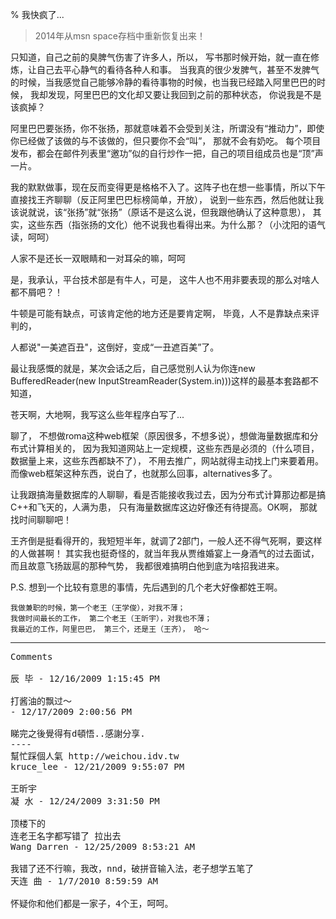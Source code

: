 % 我快疯了...

> 2014年从msn space存档中重新恢复出来！

只知道，自己之前的臭脾气伤害了许多人，所以， 写书那时候开始，就一直在修炼，让自己去平心静气的看待各种人和事。
当我真的很少发脾气，甚至不发脾气的时候，当我感觉自己能够冷静的看待事物的时候，也当我已经踏入阿里巴巴的时候，
我却发现，阿里巴巴的文化却又要让我回到之前的那种状态， 你说我是不是该疯掉？

阿里巴巴要张扬，你不张扬，那就意味着不会受到关注，所谓没有“推动力”，即使你已经做了该做的与不该做的，但只要你不会“叫”，
那就不会有奶吃。 每个项目发布，都会在邮件列表里“邀功”似的自行炒作一把，自己的项目组成员也是“顶”声一片。

我的默默做事，现在反而变得更是格格不入了。这阵子也在想一些事情，所以下午直接找王齐聊聊（反正阿里巴巴标榜简单，开放），
说到一些东西，然后他就让我该说就说，该“张扬”就“张扬”（原话不是这么说，但我跟他确认了这种意思），
其实，这些东西（指张扬的文化）他不说我也看得出来。为什么那？（小沈阳的语气读，呵呵）

人家不是还长一双眼睛和一对耳朵的嘛，呵呵

是，我承认，平台技术部是有牛人，可是， 这牛人也不用非要表现的那么对啥人都不屑吧？！

牛顿是可能有缺点，可该肯定他的地方还是要肯定啊， 毕竟，人不是靠缺点来评判的，

人都说"一美遮百丑"，这倒好，变成“一丑遮百美”了。

最让我感慨的就是，某次会话之后，自己感觉别人认为你连new BufferedReader(new InputStreamReader(System.in)))这样的最基本套路都不知道，

苍天啊，大地啊，我写这么些年程序白写了...

聊了， 不想做roma这种web框架（原因很多，不想多说），想做海量数据库和分布式计算相关的，
因为我知道网站上一定规模，这些东西是必须的（什么项目，数据量上来，这些东西都缺不了），
不用去推广，网站就得主动找上门来要着用。
而像web框架这种东西，说白了，也就那么回事，alternatives多了。

让我跟搞海量数据库的人聊聊，看是否能接收我过去，因为分布式计算那边都是搞C++和飞天的，人满为患，
只有海量数据库这边好像还有待提高。OK啊， 那就找时间聊聊吧！

王齐倒是挺看得开的，我短短半年，就调了2部门，一般人还不得气死啊，要这样的人做甚啊！
其实我也挺奇怪的，就当年我从贾维婚宴上一身酒气的过去面试，而且故意飞扬跋扈的那种气势，
我都很难搞明白他到底为啥招我进来。

P.S. 想到一个比较有意思的事情，先后遇到的几个老大好像都姓王啊。

    我做兼职的时候，第一个老王（王学俊），对我不薄；
    我做时间最长的工作， 第二个老王（王昕宇），对我也不薄；
    我最近的工作，阿里巴巴， 第三个，还是王（王齐）， 哈～

----------------------------------------------

<pre>
Comments

辰 毕 - 12/16/2009 1:15:45 PM

打酱油的飘过～
- 12/17/2009 2:00:56 PM

睇完之後覺得有d頓悟..感謝分享.
----
幫忙踩個人氣 http://weichou.idv.tw
kruce_lee - 12/21/2009 9:55:07 PM

王昕宇
凝 水 - 12/24/2009 3:31:50 PM

顶楼下的
连老王名字都写错了 拉出去
Wang Darren - 12/25/2009 8:53:21 AM

我错了还不行嘛，我改，nnd，破拼音输入法，老子想学五笔了
天连 曲 - 1/7/2010 8:59:59 AM

怀疑你和他们都是一家子，4个王，呵呵。
</pre>